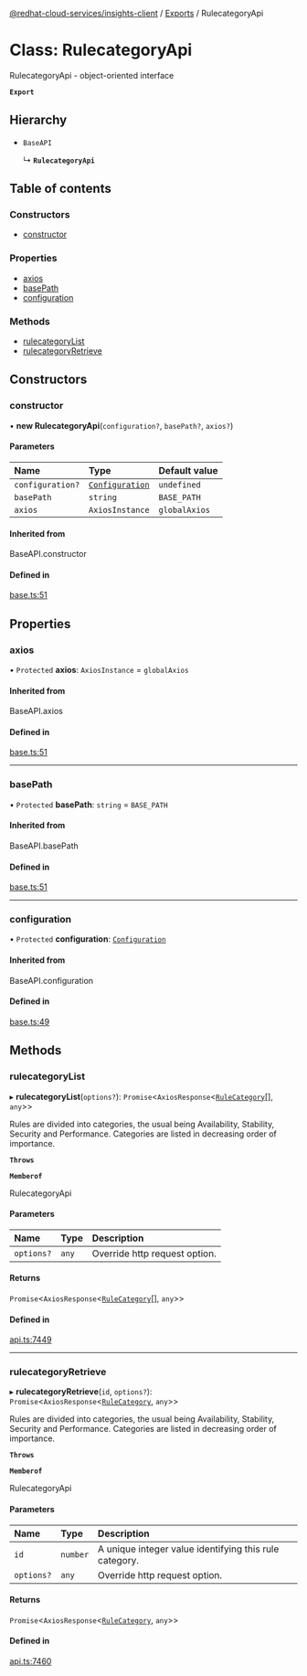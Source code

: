 [@redhat-cloud-services/insights-client](../README.md) / [Exports](../modules.md) / RulecategoryApi

# Class: RulecategoryApi

RulecategoryApi - object-oriented interface

**`Export`**

## Hierarchy

- `BaseAPI`

  ↳ **`RulecategoryApi`**

## Table of contents

### Constructors

- [constructor](RulecategoryApi.md#constructor)

### Properties

- [axios](RulecategoryApi.md#axios)
- [basePath](RulecategoryApi.md#basepath)
- [configuration](RulecategoryApi.md#configuration)

### Methods

- [rulecategoryList](RulecategoryApi.md#rulecategorylist)
- [rulecategoryRetrieve](RulecategoryApi.md#rulecategoryretrieve)

## Constructors

### constructor

• **new RulecategoryApi**(`configuration?`, `basePath?`, `axios?`)

#### Parameters

| Name | Type | Default value |
| :------ | :------ | :------ |
| `configuration?` | [`Configuration`](Configuration.md) | `undefined` |
| `basePath` | `string` | `BASE_PATH` |
| `axios` | `AxiosInstance` | `globalAxios` |

#### Inherited from

BaseAPI.constructor

#### Defined in

[base.ts:51](https://github.com/RedHatInsights/javascript-clients/blob/master/packages/insights/base.ts#L51)

## Properties

### axios

• `Protected` **axios**: `AxiosInstance` = `globalAxios`

#### Inherited from

BaseAPI.axios

#### Defined in

[base.ts:51](https://github.com/RedHatInsights/javascript-clients/blob/master/packages/insights/base.ts#L51)

___

### basePath

• `Protected` **basePath**: `string` = `BASE_PATH`

#### Inherited from

BaseAPI.basePath

#### Defined in

[base.ts:51](https://github.com/RedHatInsights/javascript-clients/blob/master/packages/insights/base.ts#L51)

___

### configuration

• `Protected` **configuration**: [`Configuration`](Configuration.md)

#### Inherited from

BaseAPI.configuration

#### Defined in

[base.ts:49](https://github.com/RedHatInsights/javascript-clients/blob/master/packages/insights/base.ts#L49)

## Methods

### rulecategoryList

▸ **rulecategoryList**(`options?`): `Promise`<`AxiosResponse`<[`RuleCategory`](../interfaces/RuleCategory.md)[], `any`\>\>

Rules are divided into categories, the usual being Availability, Stability, Security and Performance.  Categories are listed in decreasing order of importance.

**`Throws`**

**`Memberof`**

RulecategoryApi

#### Parameters

| Name | Type | Description |
| :------ | :------ | :------ |
| `options?` | `any` | Override http request option. |

#### Returns

`Promise`<`AxiosResponse`<[`RuleCategory`](../interfaces/RuleCategory.md)[], `any`\>\>

#### Defined in

[api.ts:7449](https://github.com/RedHatInsights/javascript-clients/blob/master/packages/insights/api.ts#L7449)

___

### rulecategoryRetrieve

▸ **rulecategoryRetrieve**(`id`, `options?`): `Promise`<`AxiosResponse`<[`RuleCategory`](../interfaces/RuleCategory.md), `any`\>\>

Rules are divided into categories, the usual being Availability, Stability, Security and Performance.  Categories are listed in decreasing order of importance.

**`Throws`**

**`Memberof`**

RulecategoryApi

#### Parameters

| Name | Type | Description |
| :------ | :------ | :------ |
| `id` | `number` | A unique integer value identifying this rule category. |
| `options?` | `any` | Override http request option. |

#### Returns

`Promise`<`AxiosResponse`<[`RuleCategory`](../interfaces/RuleCategory.md), `any`\>\>

#### Defined in

[api.ts:7460](https://github.com/RedHatInsights/javascript-clients/blob/master/packages/insights/api.ts#L7460)
